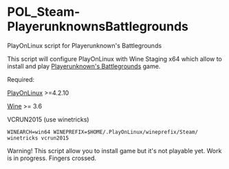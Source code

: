# POL_Steam-PlayerunknownsBattlegrounds
PlayOnLinux script for Playerunknown's Battlegrounds

This script will configure PlayOnLinux with Wine Staging x64 which allow to install and play [Playerunknown's Battlegrounds](https://www.playbattlegrounds.com/) game.

Required:

[PlayOnLinux](https://www.playonlinux.com/pl/download.html) >=4.2.10

[Wine](http://www.wine-staging.com/news.html) >= 3.6

VCRUN2015 (use winetricks)

```WINEARCH=win64 WINEPREFIX=$HOME/.PlayOnLinux/wineprefix/Steam/ winetricks vcrun2015```

Warning! This script allow you to install game but it's not playable yet. Work is in progress. Fingers crossed.
